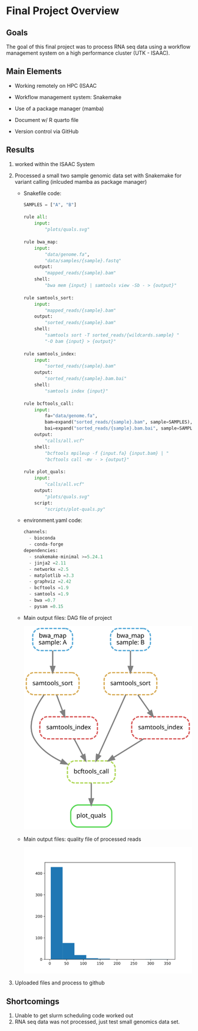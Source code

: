 Final Project Overview
================

## Goals

The goal of this final project was to process RNA seq data using a
workflow management system on a high performance cluster (UTK - ISAAC).

## Main Elements

-   Working remotely on HPC (ISAAC

-   Workflow management system: Snakemake

-   Use of a package manager (mamba)

-   Document w/ R quarto file

-   Version control via GitHub

## Results

1.  worked within the ISAAC System

2.  Processed a small two sample genomic data set with Snakemake for
    variant calling (inlcuded mamba as package manager)

    -   Snakefile code:

        ``` python
        SAMPLES = ["A", "B"]

        rule all:
            input:
                "plots/quals.svg"

        rule bwa_map:
            input:
                "data/genome.fa",
                "data/samples/{sample}.fastq"
            output:
                "mapped_reads/{sample}.bam"
            shell:
                "bwa mem {input} | samtools view -Sb - > {output}"

        rule samtools_sort:
            input:
                "mapped_reads/{sample}.bam"
            output:
                "sorted_reads/{sample}.bam"
            shell:
                "samtools sort -T sorted_reads/{wildcards.sample} "
                "-O bam {input} > {output}"

        rule samtools_index:
            input:
                "sorted_reads/{sample}.bam"
            output:
                "sorted_reads/{sample}.bam.bai"
            shell:
                "samtools index {input}"

        rule bcftools_call:
            input:
                fa="data/genome.fa",
                bam=expand("sorted_reads/{sample}.bam", sample=SAMPLES),
                bai=expand("sorted_reads/{sample}.bam.bai", sample=SAMPLES)
            output:
                "calls/all.vcf"
            shell:
                "bcftools mpileup -f {input.fa} {input.bam} | "
                "bcftools call -mv - > {output}"

        rule plot_quals:
            input:
                "calls/all.vcf"
            output:
                "plots/quals.svg"
            script:
                "scripts/plot-quals.py"
        ```

    -   environment.yaml code:

        ``` python
        channels:
          - bioconda
          - conda-forge
        dependencies:
          - snakemake-minimal >=5.24.1
          - jinja2 =2.11
          - networkx =2.5
          - matplotlib =3.3
          - graphviz =2.42
          - bcftools =1.9
          - samtools =1.9
          - bwa =0.7
          - pysam =0.15
        ```

    -   Main output files: DAG file of project

        ![](tutorial_material/dag.svg)

    <!-- -->

    -   Main output files: quality file of processed reads

        ![](tutorial_material/quals.svg)

3.  Uploaded files and process to github

## Shortcomings

1.  Unable to get slurm scheduling code worked out
2.  RNA seq data was not processed, just test small genomics data set.
